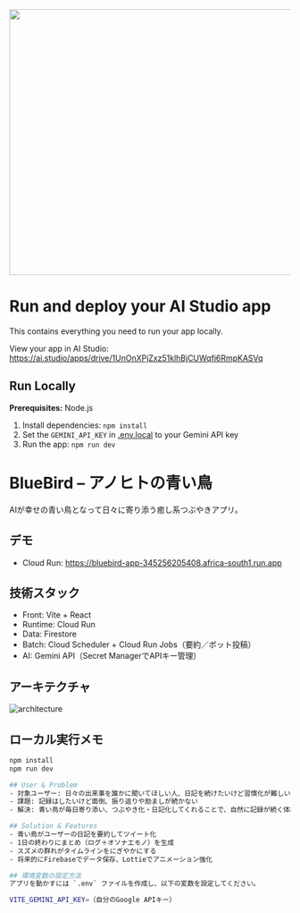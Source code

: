 <div align="center">
<img width="1200" height="475" alt="GHBanner" src="https://github.com/user-attachments/assets/0aa67016-6eaf-458a-adb2-6e31a0763ed6" />
</div>

# Run and deploy your AI Studio app

This contains everything you need to run your app locally.

View your app in AI Studio: https://ai.studio/apps/drive/1UnOnXPjZxz51klhBjCUWqfi6RmpKASVq

## Run Locally

**Prerequisites:**  Node.js


1. Install dependencies:
   `npm install`
2. Set the `GEMINI_API_KEY` in [.env.local](.env.local) to your Gemini API key
3. Run the app:
   `npm run dev`
# BlueBird – アノヒトの青い鳥
AIが幸せの青い鳥となって日々に寄り添う癒し系つぶやきアプリ。

## デモ
- Cloud Run: https://bluebird-app-345256205408.africa-south1.run.app

## 技術スタック
- Front: Vite + React
- Runtime: Cloud Run
- Data: Firestore
- Batch: Cloud Scheduler + Cloud Run Jobs（要約／ボット投稿）
- AI: Gemini API（Secret ManagerでAPIキー管理）

## アーキテクチャ
![architecture](docs/bluebird_architecture.png)

## ローカル実行メモ
```bash
npm install
npm run dev

## User & Problem
- 対象ユーザー: 日々の出来事を誰かに聞いてほしい人、日記を続けたいけど習慣化が難しい人  
- 課題: 記録はしたいけど面倒、振り返りや励ましが続かない  
- 解決: 青い鳥が毎日寄り添い、つぶやき化・日記化してくれることで、自然に記録が続く体験を提供

## Solution & Features
- 青い鳥がユーザーの日記を要約してツイート化  
- 1日の終わりにまとめ（ログ＋オソナエモノ）を生成  
- スズメの群れがタイムラインをにぎやかにする  
- 将来的にFirebaseでデータ保存、Lottieでアニメーション強化

## 環境変数の設定方法
アプリを動かすには `.env` ファイルを作成し、以下の変数を設定してください。

VITE_GEMINI_API_KEY=（自分のGoogle APIキー）
